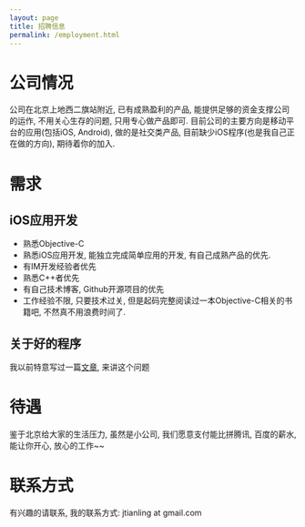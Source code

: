 ```yaml
---
layout: page
title: 招聘信息
permalink: /employment.html
---
```


# 公司情况
公司在北京上地西二旗站附近, 已有成熟盈利的产品, 能提供足够的资金支撑公司的运作, 不用关心生存的问题, 只用专心做产品即可.
目前公司的主要方向是移动平台的应用(包括iOS, Android), 做的是社交类产品, 目前缺少iOS程序(也是我自己正在做的方向), 期待着你的加入.

# 需求
## iOS应用开发
* 熟悉Objective-C
* 熟悉iOS应用开发, 能独立完成简单应用的开发, 有自己成熟产品的优先.
* 有IM开发经验者优先
* 熟悉C++者优先
* 有自己技术博客, Github开源项目的优先
* 工作经验不限, 只要技术过关, 但是起码完整阅读过一本Objective-C相关的书籍吧, 不然真不用浪费时间了.

## 关于好的程序
我以前特意写过一篇[文章](/how-to-be-a-good-programmer.html), 来讲这个问题

# 待遇
鉴于北京给大家的生活压力, 虽然是小公司, 我们愿意支付能比拼腾讯, 百度的薪水, 能让你开心, 放心的工作~~  

# 联系方式
有兴趣的请联系, 我的联系方式: jtianling at gmail.com
